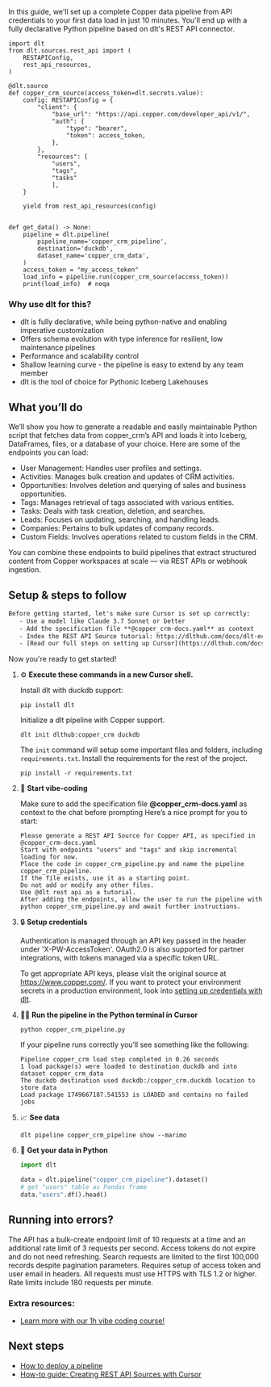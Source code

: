 In this guide, we'll set up a complete Copper data pipeline from API credentials to your first data load in just 10 minutes. You'll end up with a fully declarative Python pipeline based on dlt's REST API connector.

```python-outcome
import dlt
from dlt.sources.rest_api import (
    RESTAPIConfig,
    rest_api_resources,
)

@dlt.source
def copper_crm_source(access_token=dlt.secrets.value):
    config: RESTAPIConfig = {
        "client": {
            "base_url": "https://api.copper.com/developer_api/v1/",
            "auth": {
                "type": "bearer",
                "token": access_token,
            },
        },
        "resources": [
            "users",
            "tags",
            "tasks"
            ],
    }

    yield from rest_api_resources(config)


def get_data() -> None:
    pipeline = dlt.pipeline(
        pipeline_name='copper_crm_pipeline',
        destination='duckdb',
        dataset_name='copper_crm_data', 
    )
    access_token = "my_access_token"
    load_info = pipeline.run(copper_crm_source(access_token))
    print(load_info)  # noqa
```

### Why use dlt for this?

- dlt is fully declarative, while being python-native and enabling imperative customization
- Offers schema evolution with type inference for resilient, low maintenance pipelines
- Performance and scalability control
- Shallow learning curve - the pipeline is easy to extend by any team member
- dlt is the tool of choice for Pythonic Iceberg Lakehouses

## What you’ll do

We’ll show you how to generate a readable and easily maintainable Python script that fetches data from copper_crm’s API and loads it into Iceberg, DataFrames, files, or a database of your choice. Here are some of the endpoints you can load:

- User Management: Handles user profiles and settings.
- Activities: Manages bulk creation and updates of CRM activities.
- Opportunities: Involves deletion and querying of sales and business opportunities.
- Tags: Manages retrieval of tags associated with various entities.
- Tasks: Deals with task creation, deletion, and searches.
- Leads: Focuses on updating, searching, and handling leads.
- Companies: Pertains to bulk updates of company records.
- Custom Fields: Involves operations related to custom fields in the CRM.

You can combine these endpoints to build pipelines that extract structured content from Copper workspaces at scale — via REST APIs or webhook ingestion.

## Setup & steps to follow

```default
Before getting started, let's make sure Cursor is set up correctly:
   - Use a model like Claude 3.7 Sonnet or better
   - Add the specification file **@copper_crm-docs.yaml** as context
   - Index the REST API Source tutorial: https://dlthub.com/docs/dlt-ecosystem/verified-sources/rest_api/ and add it to context as **@dlt rest api**
   - [Read our full steps on setting up Cursor](https://dlthub.com/docs/dlt-ecosystem/llm-tooling/cursor-restapi#23-configuring-cursor-with-documentation)
```

Now you're ready to get started! 

1. ⚙️ **Execute these commands in a new Cursor shell.**
    
    Install dlt with duckdb support:
    ```shell
    pip install dlt
    ```

    Initialize a dlt pipeline with Copper support.
    ```shell
    dlt init dlthub:copper_crm duckdb
    ```

    The `init` command will setup some important files and folders, including `requirements.txt`. Install the requirements for the rest of the project.
    ```shell
    pip install -r requirements.txt
    ```
    
2. 🤠 **Start vibe-coding**
    
    Make sure to add the specification file **@copper_crm-docs.yaml** as context to the chat before prompting
    Here’s a nice prompt for you to start: 
    
    ```prompt
    Please generate a REST API Source for Copper API, as specified in @copper_crm-docs.yaml 
    Start with endpoints "users" and "tags" and skip incremental loading for now. 
    Place the code in copper_crm_pipeline.py and name the pipeline copper_crm_pipeline. 
    If the file exists, use it as a starting point. 
    Do not add or modify any other files. 
    Use @dlt rest api as a tutorial. 
    After adding the endpoints, allow the user to run the pipeline with python copper_crm_pipeline.py and await further instructions.
    ```

    
3. 🔒 **Setup credentials** 
    
    Authentication is managed through an API key passed in the header under 'X-PW-AccessToken'. OAuth2.0 is also supported for partner integrations, with tokens managed via a specific token URL.
    
    To get appropriate API keys, please visit the original source at https://www.copper.com/.
    If you want to protect your environment secrets in a production environment, look into [setting up credentials with dlt](https://dlthub.com/docs/walkthroughs/add_credentials).
    
4. 🏃‍♀️ **Run the pipeline in the Python terminal in Cursor**
    
    ```shell
    python copper_crm_pipeline.py
    ```
    
    If your pipeline runs correctly you’ll see something like the following:
    
    ```shell
    Pipeline copper_crm load step completed in 0.26 seconds
    1 load package(s) were loaded to destination duckdb and into dataset copper_crm_data
    The duckdb destination used duckdb:/copper_crm.duckdb location to store data
    Load package 1749667187.541553 is LOADED and contains no failed jobs
    ```
    
5. 📈 **See data**
    
    ```shell
    dlt pipeline copper_crm_pipeline show --marimo
    ```
    
6. 🐍 **Get your data in Python**
    
    ```python
    import dlt

   data = dlt.pipeline("copper_crm_pipeline").dataset()
   # get "users" table as Pandas frame
   data."users".df().head()
    ```

## Running into errors?

The API has a bulk-create endpoint limit of 10 requests at a time and an additional rate limit of 3 requests per second. Access tokens do not expire and do not need refreshing. Search requests are limited to the first 100,000 records despite pagination parameters. Requires setup of access token and user email in headers. All requests must use HTTPS with TLS 1.2 or higher. Rate limits include 180 requests per minute.

### Extra resources:

- [Learn more with our 1h vibe coding course!](https://www.youtube.com/watch?v=GGid70rnJuM)

## Next steps

- [How to deploy a pipeline](https://dlthub.com/docs/walkthroughs/deploy-a-pipeline)
- [How-to guide: Creating REST API Sources with Cursor](https://dlthub.com/docs/dlt-ecosystem/llm-tooling/cursor-restapi)